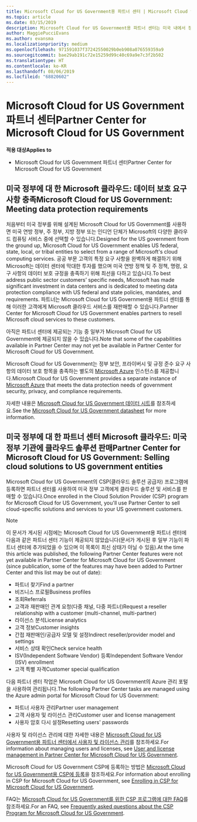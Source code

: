 ```yaml
---
title: Microsoft Cloud for US Government용 파트너 센터 | Microsoft Cloud for US Government용 파트너 센터
ms.topic: article
ms.date: 03/15/2019
description: Microsoft Cloud for US Government용 파트너 센터는 미국 내에서 정부 기관과 협력하는 고객에게 Microsoft 클라우드 솔루션을 제공하려는 Microsoft 파트너를 위한 비즈니스 포털입니다.
author: MaggiePucciEvans
ms.author: evansma
ms.localizationpriority: medium
ms.openlocfilehash: 971591037f37242550029b0eb908a076559359a9
ms.sourcegitcommit: bae29ab191c72e15259d99c40c69a9e7c3f2b502
ms.translationtype: HT
ms.contentlocale: ko-KR
ms.lasthandoff: 08/06/2019
ms.locfileid: "68820602"
---
```

# <a name="partner-center-for-microsoft-cloud-for-us-government"></a><span data-ttu-id="f4f82-103">Microsoft Cloud for US Government 파트너 센터</span><span class="sxs-lookup"><span data-stu-id="f4f82-103">Partner Center for Microsoft Cloud for US Government</span></span>

<span data-ttu-id="f4f82-104">**적용 대상**</span><span class="sxs-lookup"><span data-stu-id="f4f82-104">**Applies to**</span></span>

-  <span data-ttu-id="f4f82-105">Microsoft Cloud for US Government 파트너 센터</span><span class="sxs-lookup"><span data-stu-id="f4f82-105">Partner Center for Microsoft Cloud for US Government</span></span>

## <a name="microsoft-cloud-for-us-government-meeting-data-protection-requirements"></a><span data-ttu-id="f4f82-106">미국 정부에 대 한 Microsoft 클라우드: 데이터 보호 요구 사항 충족</span><span class="sxs-lookup"><span data-stu-id="f4f82-106">Microsoft Cloud for US Government: Meeting data protection requirements</span></span> 

<span data-ttu-id="f4f82-107">처음부터 미국 정부를 위해 설계된 Microsoft Cloud for US Government를 사용하면 미국 연방 정부, 주 정부, 지방 정부 또는 인디언 단체가 Microsoft의 다양한 클라우드 컴퓨팅 서비스 중에 선택할 수 있습니다.</span><span class="sxs-lookup"><span data-stu-id="f4f82-107">Designed for the US government from the ground up, Microsoft Cloud for US Government enables US federal, state, local, or tribal entities to select from a range of Microsoft's cloud computing services.</span></span> <span data-ttu-id="f4f82-108">공공 부문 고객의 특정 요구 사항을 완벽하게 해결하기 위해 Microsoft는 데이터 센터에 막대한 투자를 했으며 미국 연방 정책 및 주 정책, 명령, 요구 사항의 데이터 보호 규정을 충족하기 위해 최선을 다하고 있습니다.</span><span class="sxs-lookup"><span data-stu-id="f4f82-108">To best address public sector customers’ specific needs, Microsoft has made significant investment in data centers and is dedicated to meeting data protection compliance with US federal and state policies, mandates, and requirements.</span></span> <span data-ttu-id="f4f82-109">파트너는 Microsoft Cloud for US Government용 파트너 센터를 통해 이러한 고객에게 Microsoft 클라우드 서비스를 재판매할 수 있습니다.</span><span class="sxs-lookup"><span data-stu-id="f4f82-109">Partner Center for Microsoft Cloud for US Government enables partners to resell Microsoft cloud services to these customers.</span></span>

<span data-ttu-id="f4f82-110">아직은 파트너 센터에 제공되는 기능 중 일부가 Microsoft Cloud for US Government에 제공되지 않을 수 있습니다.</span><span class="sxs-lookup"><span data-stu-id="f4f82-110">Note that some of the capabilities available in Partner Center may not yet be available in Partner Center for Microsoft Cloud for US Government.</span></span>

<span data-ttu-id="f4f82-111">Microsoft Cloud for US Government는 정부 보안, 프라이버시 및 규정 준수 요구 사항의 데이터 보호 항목을 충족하는 별도의 [Microsoft Azure](https://azure.microsoft.com/overview/clouds/government/) 인스턴스를 제공합니다.</span><span class="sxs-lookup"><span data-stu-id="f4f82-111">Microsoft Cloud for US Government provides a separate instance of [Microsoft Azure](https://azure.microsoft.com/overview/clouds/government/) that meets the data protection needs of government security, privacy, and compliance requirements.</span></span> 

<span data-ttu-id="f4f82-112">자세한 내용은 [Microsoft Cloud for US Government 데이터 시트](https://download.microsoft.com/download/C/9/C/C9CA3002-DFC4-4ADA-841F-DF42AEC042FB/Microsoft_Azure_Government_Datasheet_EN_US.PDF)를 참조하세요.</span><span class="sxs-lookup"><span data-stu-id="f4f82-112">See the [Microsoft Cloud for US Government datasheet](https://download.microsoft.com/download/C/9/C/C9CA3002-DFC4-4ADA-841F-DF42AEC042FB/Microsoft_Azure_Government_Datasheet_EN_US.PDF) for more information.</span></span>

## <a name="partner-center-for-microsoft-cloud-for-us-government-selling-cloud-solutions-to-us-government-entities"></a><span data-ttu-id="f4f82-113">미국 정부에 대 한 파트너 센터 Microsoft 클라우드: 미국 정부 기관에 클라우드 솔루션 판매</span><span class="sxs-lookup"><span data-stu-id="f4f82-113">Partner Center for Microsoft Cloud for US Government: Selling cloud solutions to US government entities</span></span>

<span data-ttu-id="f4f82-114">Microsoft Cloud for US Government의 CSP(클라우드 솔루션 공급자) 프로그램에 등록하면 파트너 센터를 사용하여 미국 정부 고객에게 클라우드 솔루션 및 서비스를 판매할 수 있습니다.</span><span class="sxs-lookup"><span data-stu-id="f4f82-114">Once enrolled in the Cloud Solution Provider (CSP) program for Microsoft Cloud for US Government, you'll use Partner Center to sell cloud-specific solutions and services to your US government customers.</span></span> 

> [!NOTE]  
> <span data-ttu-id="f4f82-115">이 문서가 게시된 시점에는 Microsoft Cloud for US Government용 파트너 센터에 다음과 같은 파트너 센터 기능이 제공되지 않았습니다(문서가 게시된 후 일부 기능이 파트너 센터에 추가되었을 수 있으며 이 목록이 최신 상태가 아닐 수 있음).</span><span class="sxs-lookup"><span data-stu-id="f4f82-115">At the time this article was published, the following Partner Center features were not yet available in Partner Center for Microsoft Cloud for US Government (since publication, some of the features may have been added to Partner Center and this list may be out of date):</span></span>

- <span data-ttu-id="f4f82-116">파트너 찾기</span><span class="sxs-lookup"><span data-stu-id="f4f82-116">Find a partner</span></span>
- <span data-ttu-id="f4f82-117">비즈니스 프로필</span><span class="sxs-lookup"><span data-stu-id="f4f82-117">Business profiles</span></span>
- <span data-ttu-id="f4f82-118">조회</span><span class="sxs-lookup"><span data-stu-id="f4f82-118">Referrals</span></span>
- <span data-ttu-id="f4f82-119">고객과 재판매인 관계 요청(다중 채널, 다중 파트너)</span><span class="sxs-lookup"><span data-stu-id="f4f82-119">Request a reseller relationship with a customer (multi-channel, multi-partner)</span></span>
- <span data-ttu-id="f4f82-120">라이선스 분석</span><span class="sxs-lookup"><span data-stu-id="f4f82-120">License analytics</span></span>
- <span data-ttu-id="f4f82-121">고객 정보</span><span class="sxs-lookup"><span data-stu-id="f4f82-121">Customer insights</span></span>
- <span data-ttu-id="f4f82-122">간접 재판매인/공급자 모델 및 설정</span><span class="sxs-lookup"><span data-stu-id="f4f82-122">Indirect reseller/provider model and settings</span></span>
- <span data-ttu-id="f4f82-123">서비스 상태 확인</span><span class="sxs-lookup"><span data-stu-id="f4f82-123">Check service health</span></span>
- <span data-ttu-id="f4f82-124">ISV(Independent Software Vendor) 등록</span><span class="sxs-lookup"><span data-stu-id="f4f82-124">Independent Software Vendor (ISV) enrollment</span></span>
- <span data-ttu-id="f4f82-125">고객 특별 자격</span><span class="sxs-lookup"><span data-stu-id="f4f82-125">Customer special qualification</span></span>

<span data-ttu-id="f4f82-126">다음 파트너 센터 작업은 Microsoft Cloud for US Government의 Azure 관리 포털을 사용하여 관리됩니다.</span><span class="sxs-lookup"><span data-stu-id="f4f82-126">The following Partner Center tasks are managed using the Azure admin portal for Microsoft Cloud for US Government:</span></span> 

-   <span data-ttu-id="f4f82-127">파트너 사용자 관리</span><span class="sxs-lookup"><span data-stu-id="f4f82-127">Partner user management</span></span>
-   <span data-ttu-id="f4f82-128">고객 사용자 및 라이선스 관리</span><span class="sxs-lookup"><span data-stu-id="f4f82-128">Customer user and license management</span></span>
-   <span data-ttu-id="f4f82-129">사용자 암호 다시 설정</span><span class="sxs-lookup"><span data-stu-id="f4f82-129">Resetting users' passwords</span></span>

<span data-ttu-id="f4f82-130">사용자 및 라이선스 관리에 대한 자세한 내용은 [Microsoft Cloud for US Government용 파트너 센터에서 사용자 및 라이선스 관리](user-management-in-partner-center-for-microsoft-us-govt-cloud.md)를 참조하세요.</span><span class="sxs-lookup"><span data-stu-id="f4f82-130">For information about managing users and licenses, see [User and license management in Partner Center for Microsoft Cloud for US Government](user-management-in-partner-center-for-microsoft-us-govt-cloud.md).</span></span>

<span data-ttu-id="f4f82-131">Microsoft Cloud for US Government CSP에 등록하는 방법은 [Microsoft Cloud for US Government용 CSP에 등록](enroll-in-csp-for-microsoft-us-govt-cloud.md)을 참조하세요.</span><span class="sxs-lookup"><span data-stu-id="f4f82-131">For information about enrolling in CSP for Microsoft Cloud for US Government, see [Enrolling in CSP for Microsoft Cloud for US Government](enroll-in-csp-for-microsoft-us-govt-cloud.md).</span></span>

<span data-ttu-id="f4f82-132">FAQ는 [Microsoft Cloud for US Government를 위한 CSP 프로그램에 대한 FAQ](faq-for-us-govt-cloud.md)를 참조하세요.</span><span class="sxs-lookup"><span data-stu-id="f4f82-132">For an FAQ, see [Frequently asked questions about the CSP Program for Microsoft Cloud for US Government](faq-for-us-govt-cloud.md).</span></span>